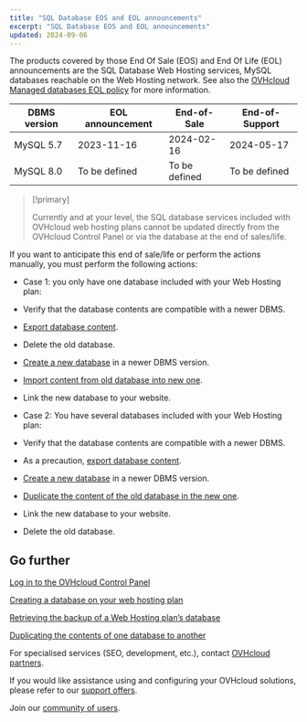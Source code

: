 ```yaml
---
title: "SQL Database EOS and EOL announcements"
excerpt: "SQL Database EOS and EOL announcements"
updated: 2024-09-06
---
```


The products covered by those End Of Sale (EOS) and End Of Life (EOL) announcements are the SQL Database Web Hosting services, MySQL databases reachable on the Web Hosting network. See also the [OVHcloud Managed databases EOL policy](/pages/web_cloud/web_cloud_databases/eol-policy) for more information.

|DBMS version|EOL announcement|End-of-Sale|End-of-Support|
|---|---|---|---|
|MySQL 5.7|2023-11-16|2024-02-16|2024-05-17|
|MySQL 8.0|To be defined|To be defined|To be defined|

> [!primary]
>
> Currently and at your level, the SQL database services included with OVHcloud web hosting plans cannot be updated directly from the OVHcloud Control Panel or via the database at the end of sales/life.
>

If you want to anticipate this end of sale/life or perform the actions manually, you must perform the following actions:

- Case 1: you only have one database included with your Web Hosting plan:
- Verify that the database contents are compatible with a newer DBMS.
- [Export database content](/pages/web_cloud/web_hosting/sql_database_export).
- Delete the old database.
- [Create a new database](/pages/web_cloud/web_hosting/sql_create_database) in a newer DBMS version.
- [Import content from old database into new one](/pages/web_cloud/web_hosting/sql_importing_mysql_database).
- Link the new database to your website.

- Case 2: You have several databases included with your Web Hosting plan:
- Verify that the database contents are compatible with a newer DBMS.
- As a precaution, [export database content](/pages/web_cloud/web_hosting/sql_database_export).
- [Create a new database](/pages/web_cloud/web_hosting/sql_create_database) in a newer DBMS version.
- [Duplicate the content of the old database in the new one](/pages/web_cloud/web_hosting/copy_database).
- Link the new database to your website.
- Delete the old database.

## Go further

[Log in to the OVHcloud Control Panel](/pages/account_and_service_management/account_information/ovhcloud-account-login)

[Creating a database on your web hosting plan](/pages/web_cloud/web_hosting/sql_create_database)

[Retrieving the backup of a Web Hosting plan’s database](/pages/web_cloud/web_hosting/sql_database_export)

[Duplicating the contents of one database to another](/pages/web_cloud/web_hosting/copy_database)

For specialised services (SEO, development, etc.), contact [OVHcloud partners](/links/partner).

If you would like assistance using and configuring your OVHcloud solutions, please refer to our [support offers](/links/support).

Join our [community of users](/links/community).
